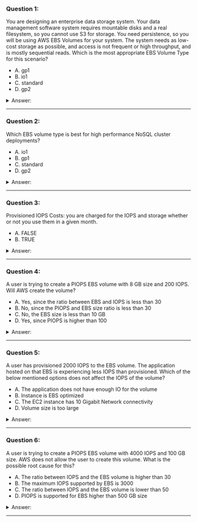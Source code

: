 ### Question 1:

You are designing an enterprise data storage system. Your data management software system requires mountable disks and a real filesystem, so you cannot use S3 for storage. You need persistence, so you will be using AWS EBS Volumes for your system. The system needs as low-cost storage as possible, and access is not frequent or high throughput, and is mostly sequential reads. Which is the most appropriate EBS Volume Type for this scenario?

- A. gp1
- B. io1
- C. standard
- D. gp2

<details><summary>Answer:</summary><p>
[C]

Categories:
[S3, EBS]

Explanation:

Question 1@http://jayendrapatil.com/aws-ebs-volume-types/

C: (Standard or Magnetic volumes are suited for cold workloads where data is infrequently accessed, or scenarios where the lowest storage cost is important)

</p></details><hr>

### Question 2:

Which EBS volume type is best for high performance NoSQL cluster deployments?

- A. io1
- B. gp1
- C. standard
- D. gp2

<details><summary>Answer:</summary><p>
[A]

Categories:
[EBS]

Explanation:

Question 2@http://jayendrapatil.com/aws-ebs-volume-types/

A: (io1 volumes, or Provisioned IOPS (PIOPS) SSDs, are best for: Critical business applications that require sustained IOPS performance, or more than 10,000 IOPS or 160 MiB/s of throughput per volume, like large database workloads, such as MongoDB.)

</p></details><hr>

### Question 3:

Provisioned IOPS Costs: you are charged for the IOPS and storage whether or not you use them in a given month.

- A. FALSE
- B. TRUE

<details><summary>Answer:</summary><p>
[B]

Categories:
[]

Explanation:

Question 3@http://jayendrapatil.com/aws-ebs-volume-types/

</p></details><hr>

### Question 4:

A user is trying to create a PIOPS EBS volume with 8 GB size and 200 IOPS. Will AWS create the volume?

- A. Yes, since the ratio between EBS and IOPS is less than 30
- B. No, since the PIOPS and EBS size ratio is less than 30
- C. No, the EBS size is less than 10 GB
- D. Yes, since PIOPS is higher than 100

<details><summary>Answer:</summary><p>
[A]

Categories:
[EBS]

Explanation:

Question 4@http://jayendrapatil.com/aws-ebs-volume-types/

</p></details><hr>

### Question 5:

A user has provisioned 2000 IOPS to the EBS volume. The application hosted on that EBS is experiencing less IOPS than provisioned. Which of the below mentioned options does not affect the IOPS of the volume?

- A. The application does not have enough IO for the volume
- B. Instance is EBS optimized
- C. The EC2 instance has 10 Gigabit Network connectivity
- D. Volume size is too large

<details><summary>Answer:</summary><p>
[D]

Categories:
[EC2, EBS]

Explanation:

Question 5@http://jayendrapatil.com/aws-ebs-volume-types/

</p></details><hr>

### Question 6:

A user is trying to create a PIOPS EBS volume with 4000 IOPS and 100 GB size. AWS does not allow the user to create this volume. What is the possible root cause for this?

- A. The ratio between IOPS and the EBS volume is higher than 30
- B. The maximum IOPS supported by EBS is 3000
- C. The ratio between IOPS and the EBS volume is lower than 50
- D. PIOPS is supported for EBS higher than 500 GB size

<details><summary>Answer:</summary><p>
[A]

Categories:
[EBS]

Explanation:

Question 6@http://jayendrapatil.com/aws-ebs-volume-types/

</p></details><hr>


